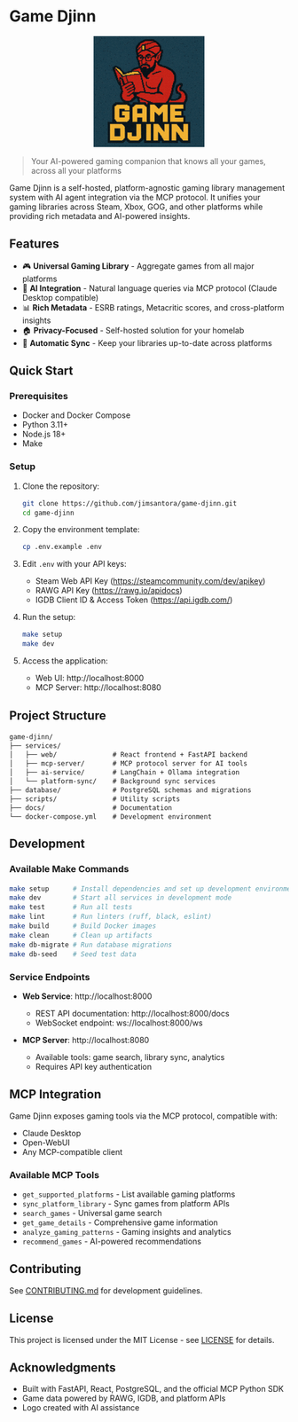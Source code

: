 # Game Djinn

<div align="center">
  <img src="docs/images/game_djinn_logo.png" alt="Game Djinn Logo" width="200">
</div>

> Your AI-powered gaming companion that knows all your games, across all your platforms

Game Djinn is a self-hosted, platform-agnostic gaming library management system with AI agent integration via the MCP protocol. It unifies your gaming libraries across Steam, Xbox, GOG, and other platforms while providing rich metadata and AI-powered insights.

## Features

- 🎮 **Universal Gaming Library** - Aggregate games from all major platforms
- 🤖 **AI Integration** - Natural language queries via MCP protocol (Claude Desktop compatible)
- 📊 **Rich Metadata** - ESRB ratings, Metacritic scores, and cross-platform insights
- 🏠 **Privacy-Focused** - Self-hosted solution for your homelab
- 🔄 **Automatic Sync** - Keep your libraries up-to-date across platforms

## Quick Start

### Prerequisites

- Docker and Docker Compose
- Python 3.11+
- Node.js 18+
- Make

### Setup

1. Clone the repository:
   ```bash
   git clone https://github.com/jimsantora/game-djinn.git
   cd game-djinn
   ```

2. Copy the environment template:
   ```bash
   cp .env.example .env
   ```

3. Edit `.env` with your API keys:
   - Steam Web API Key (https://steamcommunity.com/dev/apikey)
   - RAWG API Key (https://rawg.io/apidocs)
   - IGDB Client ID & Access Token (https://api.igdb.com/)

4. Run the setup:
   ```bash
   make setup
   make dev
   ```

5. Access the application:
   - Web UI: http://localhost:8000
   - MCP Server: http://localhost:8080

## Project Structure

```
game-djinn/
├── services/
│   ├── web/              # React frontend + FastAPI backend
│   ├── mcp-server/       # MCP protocol server for AI tools
│   ├── ai-service/       # LangChain + Ollama integration
│   └── platform-sync/    # Background sync services
├── database/             # PostgreSQL schemas and migrations
├── scripts/              # Utility scripts
├── docs/                 # Documentation
└── docker-compose.yml    # Development environment
```

## Development

### Available Make Commands

```bash
make setup      # Install dependencies and set up development environment
make dev        # Start all services in development mode
make test       # Run all tests
make lint       # Run linters (ruff, black, eslint)
make build      # Build Docker images
make clean      # Clean up artifacts
make db-migrate # Run database migrations
make db-seed    # Seed test data
```

### Service Endpoints

- **Web Service**: http://localhost:8000
  - REST API documentation: http://localhost:8000/docs
  - WebSocket endpoint: ws://localhost:8000/ws

- **MCP Server**: http://localhost:8080
  - Available tools: game search, library sync, analytics
  - Requires API key authentication

## MCP Integration

Game Djinn exposes gaming tools via the MCP protocol, compatible with:
- Claude Desktop
- Open-WebUI
- Any MCP-compatible client

### Available MCP Tools

- `get_supported_platforms` - List available gaming platforms
- `sync_platform_library` - Sync games from platform APIs
- `search_games` - Universal game search
- `get_game_details` - Comprehensive game information
- `analyze_gaming_patterns` - Gaming insights and analytics
- `recommend_games` - AI-powered recommendations

## Contributing

See [CONTRIBUTING.md](docs/CONTRIBUTING.md) for development guidelines.

## License

This project is licensed under the MIT License - see [LICENSE](LICENSE) for details.

## Acknowledgments

- Built with FastAPI, React, PostgreSQL, and the official MCP Python SDK
- Game data powered by RAWG, IGDB, and platform APIs
- Logo created with AI assistance